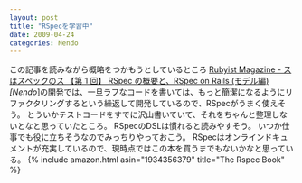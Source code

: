 ```yaml
---
layout: post
title: "RSpecを学習中"
date: 2009-04-24
categories: Nendo
---
```

この記事を読みながら概略をつかもうとしているところ
 [Rubyist Magazine - スはスペックのス 【第 1 回】 RSpec の概要と、RSpec on Rails (モデル編)](http://jp.rubyist.net/magazine/?0021-Rspec)
*[Nendo*]の開発では、一旦ラフなコードを書いては、もっと簡潔になるようにリファクタリングするという繰返して開発しているので、RSpecがうまく使えそう。
とういかテストコードをすでに沢山書いていて、それをちゃんと整理しないとなと思っていたところ。
RSpecのDSLは慣れると読みやすそう。
いつか仕事でも役に立ちそうなのでみっちりやっておこう。
RSpecはオンラインドキュメントが充実しているので、現時点ではこの本を買うまでもないかなと思っている。
 {% include amazon.html asin="1934356379" title="The Rspec Book" %}
